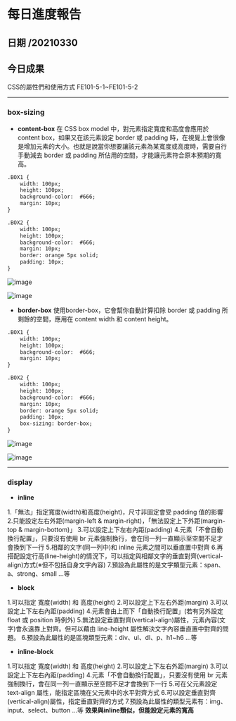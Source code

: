 每日進度報告
======
日期 /20210330
---
今日成果
---
CSS的屬性們和使用方式
FE101-5-1~FE101-5-2
***
### box-sizing

- **content-box**
在 CSS box model 中，對元素指定寬度和高度會應用於 content box，如果又在該元素設定 border 或 padding 時，在視覺上會很像是增加元素的大小。也就是說當你想要讓該元素為某寬度或高度時，需要自行手動減去 border 或 padding 所佔用的空間，才能讓元素符合原本預期的寬高。

```html
.BOX1 {
    width: 100px;
    height: 100px;
    background-color:  #666;
    margin: 10px;
}

.BOX2 {
    width: 100px;
    height: 100px;
    background-color:  #666;
    margin: 10px;
    border: orange 5px solid;
    padding: 10px;
}
```
![image](https://img.onl/Xew5Ce)

![image](https://img.onl/PxCPsm)

- **border-box**
使用border-box，它會幫你自動計算扣除 border 或 padding 所剩餘的空間，應用在 content width 和 content height。

```html
.BOX1 {
    width: 100px;
    height: 100px;
    background-color:  #666;
    margin: 10px;
}

.BOX2 {
    width: 100px;
    height: 100px;
    background-color:  #666;
    margin: 10px;
    border: orange 5px solid;
    padding: 10px;
    box-sizing: border-box;
}
```

![image](https://img.onl/s3o22G)

![image](https://img.onl/p9M7A1)


***
### display

- **inline**


1.「無法」指定寬度(width)和高度(height)，尺寸非固定會受 padding 值的影響
2.只能設定左右外距(margin-left & margin-right)，「無法設定上下外距(margin-top & margin-bottom)」
3.可以設定上下左右內距(padding)
4.元素「不會自動換行配置」，只要沒有使用 br 元素強制換行，會在同一列一直顯示至空間不足才會換到下一行
5.相鄰的文字(同一列中)和 inline 元素之間可以垂直置中對齊
6.再搭配設定行高(line-height)的情況下，可以指定與相鄰文字的垂直對齊(vertical-align)方式(※但不包括自身文字內容)
7.預設為此屬性的是文字類型元素：span、a、strong、small …等

- **block**

1.可以指定 寬度(width) 和 高度(height)
2.可以設定上下左右外距(margin)
3.可以設定上下左右內距(padding)
4.元素會由上而下「自動換行配置」(若有另外設定 float 或 position 時例外)
5.無法設定垂直對齊(vertical-align)屬性，元素內容(文字)會永遠靠上對齊。但可以藉由 line-height 屬性解決文字內容垂直置中對齊的問題。
6.預設為此屬性的是區塊類型元素：div、ul、dl、p、h1~h6 …等

- **inline-block**

1.可以指定 寬度(width) 和 高度(height)
2.可以設定上下左右外距(margin)
3.可以設定上下左右內距(padding)
4.元素「不會自動換行配置」，只要沒有使用 br 元素強制換行，會在同一列一直顯示至空間不足才會換到下一行
5.可在父元素設定 text-align 屬性，能指定區塊在父元素中的水平對齊方式
6.可以設定垂直對齊(vertical-align)屬性，指定垂直對齊的方式
7.預設為此屬性的類型元素有：img、input、select、button …等
**效果與inline類似，但能設定元素的寬高**

